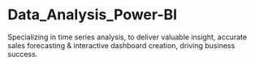 # Data_Analysis_Power-BI
Specializing in time series analysis, to deliver valuable insight, accurate sales forecasting &amp; interactive dashboard creation, driving business success.
